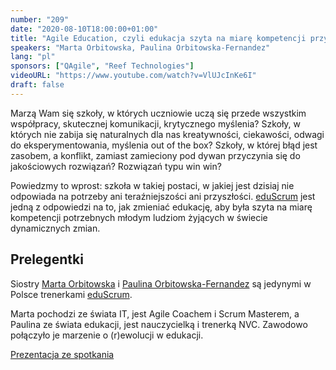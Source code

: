 ```yaml
---
number: "209"
date: "2020-08-10T18:00:00+01:00"
title: "Agile Education, czyli edukacja szyta na miarę kompetencji przyszłości"
speakers: "Marta Orbitowska, Paulina Orbitowska-Fernandez"
lang: "pl"
sponsors: ["QAgile", "Reef Technologies"]
videoURL: "https://www.youtube.com/watch?v=VlUJcInKe6I"
draft: false
---
```


Marzą Wam się szkoły, w których uczniowie uczą się przede wszystkim współpracy, skutecznej komunikacji, krytycznego myślenia? Szkoły, w których nie zabija się naturalnych dla nas kreatywności, ciekawości, odwagi do eksperymentowania, myślenia out of the box? Szkoły, w której błąd jest zasobem, a konflikt, zamiast zamieciony pod dywan przyczynia się do jakościowych rozwiązań? Rozwiązań typu win win?

Powiedzmy to wprost: szkoła w takiej postaci, w jakiej jest dzisiaj nie odpowiada na potrzeby ani teraźniejszości ani przyszłości. <a href="https://www.facebook.com/scrumwszkole/" target="_blank">eduScrum</a> jest jedną z odpowiedzi na to, jak zmieniać edukację, aby była szyta na miarę kompetencji potrzebnych młodym ludziom żyjących w świecie dynamicznych zmian.

## Prelegentki

Siostry  <a href="https://www.linkedin.com/in/marta-orbitowska/" target="_blank">Marta Orbitowska</a> i <a href="https://www.linkedin.com/in/paulina-orbitowska-fernandez-53a192105/" target="_blank">Paulina Orbitowska-Fernandez</a> są jedynymi w Polsce trenerkami <a href="https://www.facebook.com/scrumwszkole/" target="_blank">eduScrum</a>.  

Marta pochodzi ze świata IT, jest Agile Coachem i Scrum Masterem, a Paulina ze świata edukacji, jest nauczycielką i trenerką NVC. Zawodowo połączyło je marzenie o \(r)ewolucji w edukacji.

<a href="Agile Education.pdf" target="_blank">Prezentacja ze spotkania</a></br>

